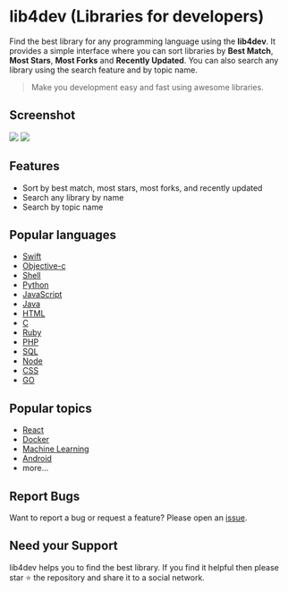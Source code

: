 # lib4dev (Libraries for developers)

Find the best library for any programming language using the **lib4dev**. It provides a simple interface where you can sort libraries by **Best Match**, **Most Stars**, **Most Forks** and **Recently Updated**. You can also search any library using the search feature and by topic name.

> Make you development easy and fast using awesome libraries.

## Screenshot

[![](http://www.lib4dev.com/img/banner.png)](http://www.lib4dev.com/)
[![](http://www.lib4dev.com/img/single-page.png)](http://www.lib4dev.com/)

## Features

* Sort by best match, most stars, most forks, and recently updated
* Search any library by name
* Search by topic name

## Popular languages

* [Swift](http://www.lib4dev.com/topics/swift)
* [Objective-c](http://www.lib4dev.com/topics/objective-c)
* [Shell](http://www.lib4dev.com/topics/shell)
* [Python](http://www.lib4dev.com/topics/python)
* [JavaScript](http://www.lib4dev.com/topics/javascript)
* [Java](http://www.lib4dev.com/topics/java)
* [HTML](http://www.lib4dev.com/topics/html)
* [C](http://www.lib4dev.com/topics/c)
* [Ruby](http://www.lib4dev.com/topics/ruby)
* [PHP](http://www.lib4dev.com/topics/php)
* [SQL](http://www.lib4dev.com/topics/sql)
* [Node](http://www.lib4dev.com/topics/node)
* [CSS](http://www.lib4dev.com/topics/css)
* [GO](http://www.lib4dev.com/topics/go)

## Popular topics

* [React](http://www.lib4dev.com/topics/react)
* [Docker](http://www.lib4dev.com/topics/docker)
* [Machine Learning](http://www.lib4dev.com/topics/machine-learning)
* [Android](http://www.lib4dev.com/topics/android)
* more...

## Report Bugs

Want to report a bug or request a feature? Please open an [issue](https://github.com/amituidev/lib4dev/issues/new).

## Need your Support

lib4dev helps you to find the best library. If you find it helpful then please star ⭐️ the repository and share it to a social network.
